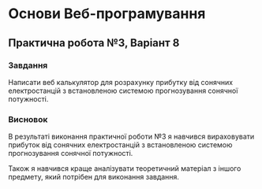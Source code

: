 # Основи Веб-програмування

## Практична робота №3, Варіант 8

### Завдання

Написати веб калькулятор для розрахунку прибутку від сонячних електростанцій з встановленою системою прогнозування сонячної потужності.

### Висновок

В результаті виконання практичної роботи №3 я навчився вираховувати прибуток від сонячних електростанцій з встановленою системою прогнозування сонячної потужності.

Також я навчився краще аналізувати теоретичний матеріал з іншого предмету, який потрібен для виконання завдання.